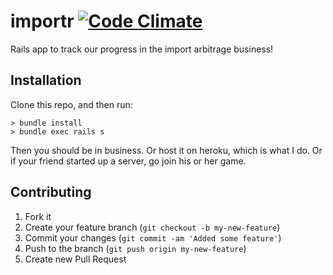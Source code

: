 # importr [![Code Climate](https://codeclimate.com/github/flintinatux/importr.png)](https://codeclimate.com/github/flintinatux/importr) 

Rails app to track our progress in the import arbitrage business!

## Installation

Clone this repo, and then run:

```
> bundle install
> bundle exec rails s
```

Then you should be in business. Or host it on heroku, which is what I do. Or if your friend started up a server, go join his or her game.

## Contributing

1. Fork it
2. Create your feature branch (`git checkout -b my-new-feature`)
3. Commit your changes (`git commit -am 'Added some feature'`)
4. Push to the branch (`git push origin my-new-feature`)
5. Create new Pull Request